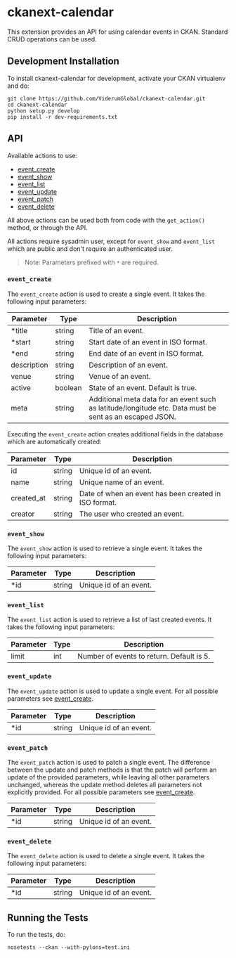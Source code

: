# ckanext-calendar

This extension provides an API for using calendar events in CKAN. Standard CRUD
operations can be used.

## Development Installation

To install ckanext-calendar for development, activate your CKAN virtualenv and
do:

```
git clone https://github.com/ViderumGlobal/ckanext-calendar.git
cd ckanext-calendar
python setup.py develop
pip install -r dev-requirements.txt
```

## API

Available actions to use:

- [event_create](#event_create)
- [event_show](#event_show)
- [event_list](#event_list)
- [event_update](#event_update)
- [event_patch](#event_patch)
- [event_delete](#event_delete)

All above actions can be used both from code with the `get_action()` method, or
through the API.

All actions require sysadmin user, except for `event_show` and `event_list`
which are public and don't require an authenticated user.

> Note: Parameters prefixed with `*` are required.

### `event_create`

The `event_create` action is used to create a single event. It takes the
following input parameters:

Parameter | Type | Description
--------- | ---- | -----------
*title      | string  | Title of an event.
*start      | string  | Start date of an event in ISO format.
*end        | string  | End date of an event in ISO format.
description | string  | Description of an event.
venue       | string  | Venue of an event.
active      | boolean | State of an event. Default is true.
meta        | string  | Additional meta data for an event such as latitude/longitude etc. Data must be sent as an escaped JSON.

Executing the `event_create` action creates additional fields in the database
which are automatically created:

Parameter | Type | Description
--------- | ---- | -----------
id         | string | Unique id of an event.
name       | string | Unique name of an event.
created_at | string | Date of when an event has been created in ISO format.
creator    | string | The user who created an event.

### `event_show`

The `event_show` action is used to retrieve a single event. It takes the
following input parameters:

Parameter | Type | Description
--------- | ---- | -----------
*id | string | Unique id of an event.

### `event_list`

The `event_list` action is used to retrieve a list of last created events. It
takes the following input parameters:

Parameter | Type | Description
--------- | ---- | -----------
limit | int | Number of events to return. Default is 5.

### `event_update`

The `event_update` action is used to update a single event. For all possible
parameters see [event_create](#event_create).

Parameter | Type | Description
--------- | ---- | -----------
*id | string | Unique id of an event.

### `event_patch`

The `event_patch` action is used to patch a single event. The difference
between the update and patch methods is that the patch will perform an update
of the provided parameters, while leaving all other parameters unchanged,
whereas the update method deletes all parameters not explicitly provided. For
all possible parameters see [event_create](#event_create).

Parameter | Type | Description
--------- | ---- | -----------
*id | string | Unique id of an event.

### `event_delete`

The `event_delete` action is used to delete a single event. It takes the
following input parameters:

Parameter | Type | Description
--------- | ---- | -----------
*id | string | Unique id of an event.

## Running the Tests

To run the tests, do:

```
nosetests --ckan --with-pylons=test.ini
```
